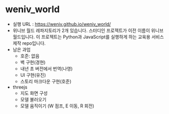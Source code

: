 # weniv_world

* 실행 URL : https://weniv.github.io/weniv_world/
* 위니브 월드 레파지토리가 2개 있습니다. 스터디인 프로젝트가 이전 이름이 위니브 월드입니다. 이 프로젝트는 Python과 JavaScript를 실행하게 하는 교육용 서비스 제작 repo입니다.
* 남은 과업
   * 호준: 없음
   * 벽 구현(경현)
   * 내년 초 버전에서 번역(나영)
   * UI 구현(유진)
   * 스토리 마크다운 구현(호준)
* threejs
   * 지도 화면 구성
   * 모델 불러오기
   * 모델 움직이기 (W 점프, E 이동, R 회전)
